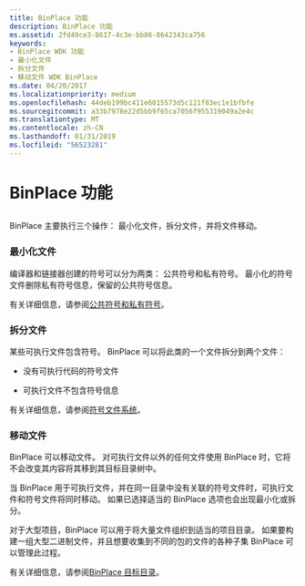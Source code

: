 ```yaml
---
title: BinPlace 功能
description: BinPlace 功能
ms.assetid: 2fd49ce3-8617-4c3e-bb86-8642343ca756
keywords:
- BinPlace WDK 功能
- 最小化文件
- 拆分文件
- 移动文件 WDK BinPlace
ms.date: 04/20/2017
ms.localizationpriority: medium
ms.openlocfilehash: 44deb199bc411e6015573d5c121f83ec1e1bfbfe
ms.sourcegitcommit: a33b7978e22d5bb9f65ca7056f955319049a2e4c
ms.translationtype: MT
ms.contentlocale: zh-CN
ms.lasthandoff: 01/31/2019
ms.locfileid: "56523281"
---
```

# <a name="binplace-capabilities"></a>BinPlace 功能


## <span id="ddk_binplace_capabilities_tools"></span><span id="DDK_BINPLACE_CAPABILITIES_TOOLS"></span>


BinPlace 主要执行三个操作： 最小化文件，拆分文件，并将文件移动。

### <a name="span-idstrippingfilesspanspan-idstrippingfilesspanstripping-files"></a><span id="stripping_files"></span><span id="STRIPPING_FILES"></span>最小化文件

编译器和链接器创建的符号可以分为两类： 公共符号和私有符号。 最小化的符号文件删除私有符号信息，保留的公共符号信息。

有关详细信息，请参阅[公共符号和私有符号](public-symbols-and-private-symbols.md)。

### <a name="span-idsplittingfilesspanspan-idsplittingfilesspansplitting-files"></a><span id="splitting_files"></span><span id="SPLITTING_FILES"></span>拆分文件

某些可执行文件包含符号。 BinPlace 可以将此类的一个文件拆分到两个文件：

-   没有可执行代码的符号文件

-   可执行文件不包含符号信息

有关详细信息，请参阅[符号文件系统](symbol-file-systems.md)。

### <a name="span-idmovingfilesspanspan-idmovingfilesspanmoving-files"></a><span id="moving_files"></span><span id="MOVING_FILES"></span>移动文件

BinPlace 可以移动文件。 对可执行文件以外的任何文件使用 BinPlace 时，它将不会改变其内容将其移到其目标目录树中。

当 BinPlace 用于可执行文件，并在同一目录中没有关联的符号文件时，可执行文件和符号文件将同时移动。 如果已选择适当的 BinPlace 选项也会出现最小化或拆分。

对于大型项目，BinPlace 可以用于将大量文件组织到适当的项目目录。 如果要构建一组大型二进制文件，并且想要收集到不同的包的文件的各种子集 BinPlace 可以管理此过程。

有关详细信息，请参阅[BinPlace 目标目录](binplace-destination-directories.md)。

 

 





